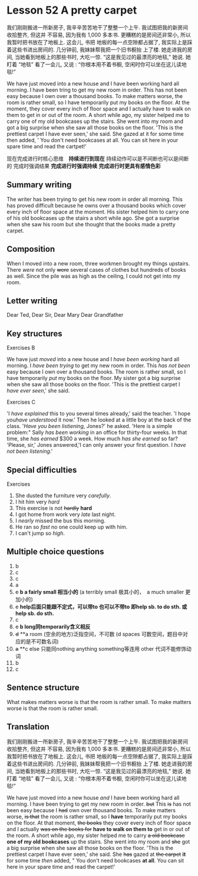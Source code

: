 # Lesson 52 A pretty carpet

我们刚刚搬进一所新房子, 我辛辛苦苦地干了整整一个上午. 我试图把我的新房间收拾整齐, 但这并
不容易, 因为我有 1,000 多本书. 更糟糕的是房间还非常小, 所以我暂时把书放在了地板上. 这会儿, 书把
地板的每一点空隙都占据了, 我实际上是踩着这些书进出房间的. 几分钟前, 我妹妹帮我把一个旧书橱抬
上了楼. 她走进我的房间, 当她看到地板上的那些书时, 大吃一惊. “这是我见过的最漂亮的地毯,” 她说.
她盯着 “地毯” 看了一会儿, 又说 : “你根本用不着书橱, 空闲时你可以坐在这儿读地毯!”

We have just moved into a new house and I have been working hard all morning.
I have been tring to get my new room in order.
This has not been easy because I own over a thousand books.
To make matters worse, the room is rather small, so I have temporarily put my books on the floor.
At the moment, they cover every inch of floor space and I actually have to walk on them to get in or out of the room. A short while ago, my sister helped me to carry one of my old bookcases up the stairs.
She went into my room and got a big surprise when she saw all those books on the floor.
'This is the prettiest carpet I have ever seen,' she said.
She gazed at it for some time then added, ' You don't need bookcases at all. You can sit here in your spare time and read the cartpet!'

现在完成进行时核心思维　**持续进行到现在**
持续动作可以是不间断也可以是间断的
完成时强调结果
**完成进行时强调持续**
**完成进行时更具有感情色彩**

## Summary writing

The writer has been trying to get his new room in order all morning.
This has proved difficult because he owns over a thousand books which cover every inch of floor space at the moment.
His sister helped him to carry one of his old bookcases up the stairs a short while ago.
She got a surprise when she saw his room but she thought that the books made a pretty carpet.

## Composition

When I moved into a new room, three workmen brought my things upstairs.
There *were* not only ~~were~~ several  cases of clothes but hundreds of books as well.
Since the pile was as high as the ceiling, I could not get into my room.

## Letter writing

Dear Ted,
Dear Sir,
Dear Mary
Dear Grandfather

## Key structures

Exercises B

We have just *moved* into a new house and I *have been working*  hard all morning. I *have been trying* to get my new room in order. This *has not been* easy because I own over a thousand books. The room is rather small, so I have temporarily *put* my books on the floor. My sister got a big surprise when she saw all those books on the floor. 'This is the prettiest carpet I *have ever seen*,' she said.

Exercises C

'I *have explained* this to you several times already,' said the teacher. 'I hope you*have understood* it now.' Then he looked at a little boy at the back of the class. '*Have you been listiening*, Jones?' he asked. 'Here is a simple problem:" Sally *has been working* in an office for thirty-four weeks. In that time, she *has earned* $300 a week. How much *has she earned* so far? 'Please, sir,' Jones answered,'I can only answer your first question. I  *have not been listening*.'

## Special difficulties

Exercises

1. She dusted the furniture very *carefully*.
2. I hit him very *hard*
3. This exercise is not ~~hardly~~ **hard**
4. I got home from work very *late* last night.
5. I *nearly* missed the bus this morning.
6. He ran so *fast* no one could keep up with him.
7. I can't jump so *high*.

## Multiple choice questions

1. b
2. c
3. c
4. a
5. ~~c~~ **b  a fairly small 相当小的**  (a terribly small 极其小的，　a much smaller 更加小的)
6. ~~c~~ **help后面只能跟不定式，可以带to 也可以不带to 即help sb. to do sth. 或 help sb. do sth.**
7. c
8. ~~c~~ **b long同temporarily含义相反**
9. ~~d~~ **a room (空余的地方)泛指空间，不可数 (d spaces 可数空间，题目中对应的是不可数名词)
10. ~~a~~ **c   else 只能同nothing anything something等连用 other 代词不能修饰动词
11. b
12. c

## Sentence structure

What makes matters worse is that the room is rather small.
To make matters worse is that the room is rather small.

## Translation

我们刚刚搬进一所新房子, 我辛辛苦苦地干了整整一个上午. 我试图把我的新房间收拾整齐, 但这并
不容易, 因为我有 1,000 多本书. 更糟糕的是房间还非常小, 所以我暂时把书放在了地板上. 这会儿, 书把
地板的每一点空隙都占据了, 我实际上是踩着这些书进出房间的. 几分钟前, 我妹妹帮我把一个旧书橱抬
上了楼. 她走进我的房间, 当她看到地板上的那些书时, 大吃一惊. “这是我见过的最漂亮的地毯,” 她说.
她盯着 “地毯” 看了一会儿, 又说 : “你根本用不着书橱, 空闲时你可以坐在这儿读地毯!”

We have just moved into a new house *and* I have been working hard all morning.
I have been trying to get my new room in order. ~~but~~ This ~~is~~ has not been easy because I ~~had~~ own over thousand books.
To make matters worse, ~~is that~~ the room is rather small, so I **have** temporarily put my books on the floor.
At that moment, ~~the books~~ they cover every inch of floor space and I actually  ~~was on the books for~~ **have to walk on them to** get in or out of the room.
A short while ago, my sister helped me to carry ~~a old bookcase~~ **one of my old bookcases** up the stairs.
She went into my room and ~~she~~ got a big surprise when she saw all those books on the floor.
'This is the prettiest carpet I have ever seen,' she said.
She ~~has~~ gazed at ~~the carpet~~ **it**  for some time *then* added, " You don't need bookcases **at all**. You can sit here in your spare time and read the carpet!'